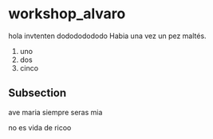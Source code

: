 # workshop_alvaro
hola
invtenten
dodododododo
Habia una vez un pez maltés.

1. uno
2. dos
3. cinco

## Subsection
ave maria siempre seras mia

no es vida de ricoo
